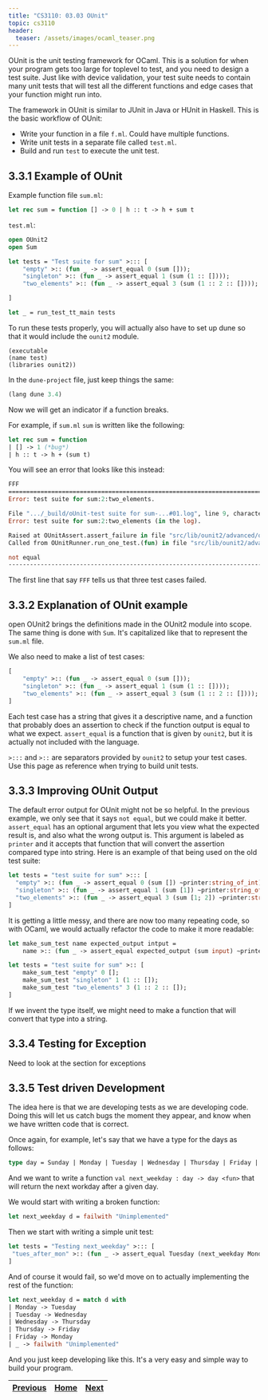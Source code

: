 ```yaml
---
title: "CS3110: 03.03 OUnit"
topic: cs3110
header:
  teaser: /assets/images/ocaml_teaser.png
---
```


OUnit is the unit testing framework for OCaml. This is a solution for when your program gets too large for toplevel to test, and you need to design a test suite. Just like with device validation, your test suite needs to contain many unit tests that will test all the different functions and edge cases that your function might run into.

The framework in OUnit is similar to JUnit in Java or HUnit in Haskell. This is the basic workflow of OUnit:
- Write your function in a file `f.ml`. Could have multiple functions.
- Write unit tests in a separate file called `test.ml`.
- Build and run `test` to execute the unit test.

## 3.3.1 Example of OUnit

Example function file `sum.ml`:

```OCaml
let rec sum = function [] -> 0 | h :: t -> h + sum t
```

`test.ml`:

```OCaml
open OUnit2
open Sum

let tests = "Test suite for sum" >::: [
    "empty" >:: (fun _ -> assert_equal 0 (sum []));
    "singleton" >:: (fun _ -> assert_equal 1 (sum (1 :: [])));
    "two_elements" >:: (fun _ -> assert_equal 3 (sum (1 :: 2 :: [])));

]

let _ = run_test_tt_main tests
```

To run these tests properly, you will actually also have to set up dune so that it would include the `ounit2` module.

```Dune
(executable
(name test)
(libraries ounit2))
```

In the `dune-project` file, just keep things the same:

```OCaml
(lang dune 3.4)
```

Now we will get an indicator if a function breaks.

For example, if `sum.ml` `sum` is written like the following:

```OCaml
let rec sum = function
| [] -> 1 (*bug*)
| h :: t -> h + (sum t)

```

You will see an error that looks like this instead:

```OCaml
FFF
==============================================================================
Error: test suite for sum:2:two_elements.

File ".../_build/oUnit-test suite for sum-...#01.log", line 9, characters 1-1:
Error: test suite for sum:2:two_elements (in the log).

Raised at OUnitAssert.assert_failure in file "src/lib/ounit2/advanced/oUnitAssert.ml", line 45, characters 2-27
Called from OUnitRunner.run_one_test.(fun) in file "src/lib/ounit2/advanced/oUnitRunner.ml", line 83, characters 13-26

not equal
------------------------------------------------------------------------------
```

The first line that say `FFF` tells us that three test cases failed.

## 3.3.2 Explanation of OUnit example

open OUnit2 brings the definitions made in the OUnit2 module into scope. The same thing is done with `Sum`. It's capitalized like that to represent the `sum.ml` file.

We also need to make a list of test cases:

```OCaml
[
    "empty" >:: (fun _ -> assert_equal 0 (sum []));
    "singleton" >:: (fun _ -> assert_equal 1 (sum (1 :: [])));
    "two_elements" >:: (fun _ -> assert_equal 3 (sum (1 :: 2 :: [])));
]
```

Each test case has a string that gives it a descriptive name, and a function that probably does an assertion to check if the function output is equal to what we expect. `assert_equal` is a function that is given by `ounit2`, but it is actually not included with the language.

`>:::` and `>::` are separators provided by `ounit2` to setup your test cases. Use this page as reference when trying to build unit tests.

## 3.3.3 Improving OUnit Output

The default error output for OUnit might not be so helpful. In the previous example, we only see that it says `not equal`, but we could make it better. `assert_equal` has an optional argument that lets you view what the expected result is, and also what the wrong output is. This argument is labeled as `printer` and it accepts that function that will convert the assertion compared type into string. Here is an example of that being used on the old test suite:


```OCaml
let tests = "test suite for sum" >::: [
  "empty" >:: (fun _ -> assert_equal 0 (sum []) ~printer:string_of_int);
  "singleton" >:: (fun _ -> assert_equal 1 (sum [1]) ~printer:string_of_int);
  "two_elements" >:: (fun _ -> assert_equal 3 (sum [1; 2]) ~printer:string_of_int);
]
```

It is getting a little messy, and there are now too many repeating code, so with OCaml, we would actually refactor the code to make it more readable:

```OCaml
let make_sum_test name expected_output intput =
    name >:: (fun _ -> assert_equal expected_output (sum input) ~printer:string_of_int)

let tests = "test suite for sum" >:: [
    make_sum_test "empty" 0 [];
    make_sum_test "singleton" 1 (1 :: []);
    make_sum_test "two_elements" 3 (1 :: 2 :: []);
]
```

If we invent the type itself, we might need to make a function that will convert that type into a string.

## 3.3.4 Testing for Exception

Need to look at the section for exceptions

## 3.3.5 Test driven Development

The idea here is that we are developing tests as we are developing code. Doing this will let us catch bugs the moment they appear, and know when we have written code that is correct.

Once again, for example, let's say that we have a type for the days as follows:

```OCaml
type day = Sunday | Monday | Tuesday | Wednesday | Thursday | Friday | Saturday
```

And we want to write a function `val next_weekday : day -> day <fun>` that will return the next workday after a given day.

We would start with writing a broken function:

```OCaml
let next_weekday d = failwith "Unimplemented"
```

Then we start with writing a simple unit test:

```OCaml
let tests = "Testing next_weekday" >::: [
 "tues_after_mon" >:: (fun _ -> assert_equal Tuesday (next_weekday Monday));
]
```

And of course it would fail, so we'd move on to actually implementing the rest of the function:

```OCaml
let next_weekday d = match d with
| Monday -> Tuesday
| Tuesday -> Wednesday
| Wednesday -> Thursday
| Thursday -> Friday
| Friday -> Monday
| _ -> failwith "Unimplemented"
```

And you just keep developing like this. It's a very easy and simple way to build your program.

| [Previous](ch03_02_variants.md) | [Home](ch03_00_data_and_types.md) | [Next](ch03_04_records_and_tuples.md) | 
| ------------------------------- | --------------------------------- | ------------------------------------- |
